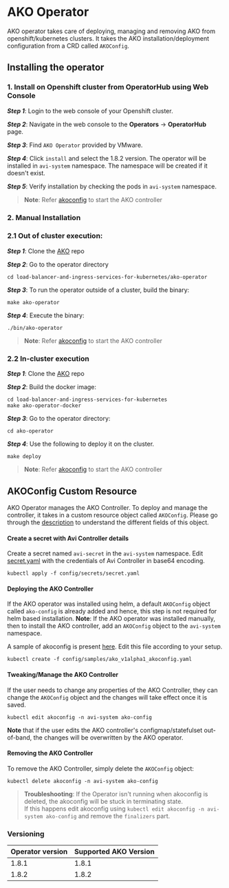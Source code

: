 # AKO Operator

AKO operator takes care of deploying, managing and removing AKO from openshift/kubernetes clusters. It takes the AKO installation/deployment configuration from a CRD called `AKOConfig`.

## Installing the operator

<!--

Commenting this out as helm release is not available currently

### 1. Install using Helm CLI

To install the Operator using Helm refer [here](../docs/install/operator.md)

-->

### 1. Install on Openshift cluster from OperatorHub using Web Console

<i>**Step 1**</i>: Login to the web console of your Openshift cluster.

<i>**Step 2**</i>: Navigate in the web console to the **Operators** → **OperatorHub** page.

<i>**Step 3**</i>: Find `AKO Operator` provided by VMware. 

<i>**Step 4**</i>: Click `install` and select the 1.8.2 version. The operator will be installed in `avi-system` namespace. The namespace will be created if it doesn't exist.

<i>**Step 5**</i>: Verify installation by checking the pods in `avi-system` namespace. 

> **Note**: Refer [akoconfig](#ako-config) to start the AKO controller

### 2. Manual Installation
### 2.1 Out of cluster execution:
<i>**Step 1**</i>: Clone the [AKO](https://github.com/vmware/load-balancer-and-ingress-services-for-kubernetes) repo 

<i>**Step 2**</i>: Go to the operator directory
```
cd load-balancer-and-ingress-services-for-kubernetes/ako-operator
```

<i>**Step 3**</i>: To run the operator outside of a cluster, build the binary:
```
make ako-operator
```

<i>**Step 4**</i>: Execute the binary:
```
./bin/ako-operator
```

> **Note**: Refer [akoconfig](#ako-config) to start the AKO controller

### 2.2 In-cluster execution

<i>**Step 1**</i>: Clone the [AKO](https://github.com/vmware/load-balancer-and-ingress-services-for-kubernetes) repo 

<i>**Step 2**</i>: Build the docker image:
```
cd load-balancer-and-ingress-services-for-kubernetes
make ako-operator-docker
```
<i>**Step 3**</i>: Go to the operator directory:
```
cd ako-operator
```

<i>**Step 4**</i>: Use the following to deploy it on the cluster.
```
make deploy
```

> **Note**: Refer [akoconfig](#ako-config) to start the AKO controller

<!-- 

Commenting this out as helm release is not available currently

Upgrading the operator using Helm CLI

<i>**Step 1**</i>: Run this command to update local AKO chart information from the chart repository:
```
helm repo update
```

<i>**Step 2**</i>: Helm does not upgrade the CRDs during a release upgrade. Before you upgrade a release, run the following command to upgrade the CRDs:
```
helm template ako/ako-operator --version 1.8.2 --include-crds --output-dir <output_dir>
```

<i>**Step 3**</i>: This will save the helm files to an output directory which will contain the CRDs corresponding to the Operator version. Install CRDs using:
```
kubectl apply -f <output_dir>/ako-operator/crds/
```

<i>**Step 4**</i>: List the release as shown below:
```
helm list -n avi-system
```

<i>**Step 5**</i>: Update the helm repo URL:
```
helm repo add --force-update ako https://projects.registry.vmware.com/chartrepo/ako

"ako" has been added to your repositories
```

<i>**Step 6**</i>: Get the values.yaml for the latest Operator version:
```
helm show values ako/ako-operator --version 1.8.2 > values.yaml
```
Edit the file according to your setup.

<i>**Step 7**</i>: Upgrade the helm chart:

```
helm upgrade <release-name> ako/ako-operator -f /path/to/values.yaml --version 1.8.2 --namespace=avi-system
```

--> 

## <a id="ako-config">AKOConfig Custom Resource

AKO Operator manages the AKO Controller. To deploy and manage the controller, it takes in a custom resource object called `AKOConfig`. Please go through the [description](../docs/akoconfig.md#AKOConfig-Custom-Resource) to understand the different fields of this object.

#### Create a secret with Avi Controller details 

Create a secret named `avi-secret` in the `avi-system` namespace. Edit [secret.yaml](config/secrets/secret.yaml) with the credentials of Avi Controller in base64 encoding. 
```
kubectl apply -f config/secrets/secret.yaml
```

#### Deploying the AKO Controller

If the AKO operator was installed using helm, a default `AKOConfig` object called `ako-config` is already added and hence, this step is not required for helm based installation.
**Note**: If the AKO operator was installed manually, then to install the AKO controller, add an `AKOConfig` object to the `avi-system` namespace.

A sample of akoconfig is present [here](config/samples/ako_v1alpha1_akoconfig.yaml). Edit this file according to your setup.

```
kubectl create -f config/samples/ako_v1alpha1_akoconfig.yaml
```

#### Tweaking/Manage the AKO Controller

If the user needs to change any properties of the AKO Controller, they can change the `AKOConfig` object and the changes will take effect once it is saved.

    kubectl edit akoconfig -n avi-system ako-config

**Note** that if the user edits the AKO controller's configmap/statefulset out-of-band, the changes will be overwritten by the AKO operator.

#### Removing the AKO Controller

To remove the AKO Controller, simply delete the `AKOConfig` object:

```
kubectl delete akoconfig -n avi-system ako-config
```

> **Troubleshooting**: If the Operator isn't running when akoconfig is deleted, the akoconfig will be stuck in terminating state. <br>
If this happens edit akoconfig using `kubectl edit akoconfig -n avi-system ako-config` and remove the `finalizers` part. 


### Versioning
| **Operator version** | **Supported AKO Version** |
| --------- | ----------- |
| 1.8.1 | 1.8.1 |
| 1.8.2 | 1.8.2 |